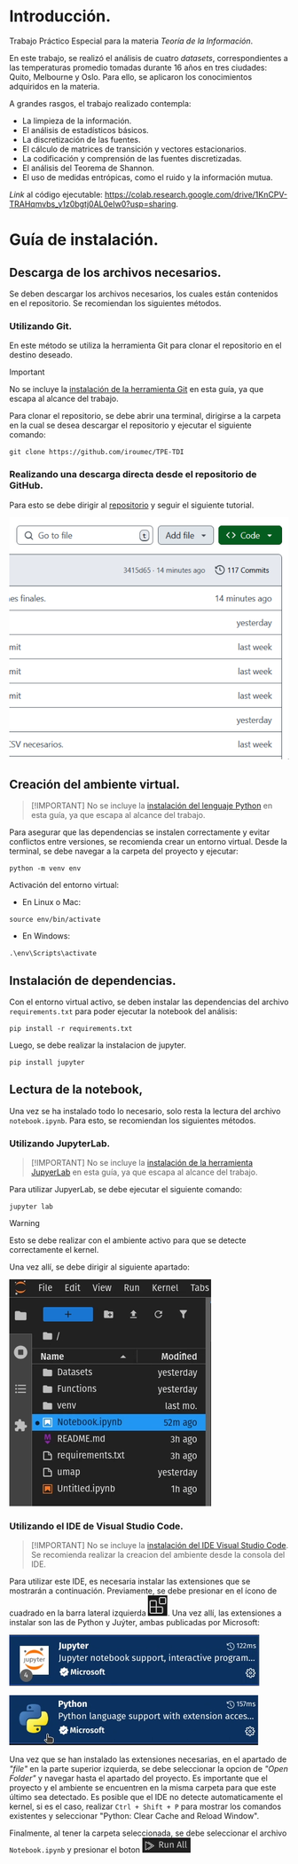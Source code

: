 # Introducción.

Trabajo Práctico Especial para la materia _Teoría de la Información_.

En este trabajo, se realizó el análisis de cuatro _datasets_, correspondientes a las temperaturas promedio tomadas durante 16 años en tres ciudades: Quito, Melbourne y Oslo. Para ello, se aplicaron los conocimientos adquiridos en la materia.

A grandes rasgos, el trabajo realizado contempla:
- La limpieza de la información.
- El análisis de estadísticos básicos.
- La discretización de las fuentes.
- El cálculo de matrices de transición y vectores estacionarios.
- La codificación y comprensión de las fuentes discretizadas.
- El análisis del Teorema de Shannon.
- El uso de medidas entrópicas, como el ruido y la información mutua.

_Link_ al código ejecutable: https://colab.research.google.com/drive/1KnCPV-TRAHqmvbs_y1z0bgtj0AL0eIw0?usp=sharing.

# Guía de instalación.

## Descarga de los archivos necesarios.

Se deben descargar los archivos necesarios, los cuales están contenidos en el repositorio. Se recomiendan los siguientes métodos.

### Utilizando Git.

En este método se utiliza la herramienta Git para clonar el repositorio en el destino deseado.
> [!IMPORTANT]
> No se incluye la [instalación de la herramienta Git](https://git-scm.com/book/en/v2/Getting-Started-Installing-Git) en esta guía, ya que escapa al alcance del trabajo.

Para clonar el repositorio, se debe abrir una terminal, dirigirse a la carpeta en la cual se desea descargar el repositorio y ejecutar el siguiente comando:

```
git clone https://github.com/iroumec/TPE-TDI
```

### Realizando una descarga directa desde el repositorio de GitHub.

Para esto se debe dirigir al [repositorio](https://github.com/iroumec/TPE-TDI) y seguir el siguiente tutorial.

![Gif para mostrar como descargar](resources/gifs/descarga_repositorio.gif)

## Creación del ambiente virtual.
>
> [!IMPORTANT]
> No se incluye la [instalación del lenguaje Python](https://www.youtube.com/watch?v=4EGfl6sWQ18) en esta guía, ya que escapa al alcance del trabajo.

Para asegurar que las dependencias se instalen correctamente y evitar conflictos entre versiones, se recomienda crear un entorno virtual. Desde la terminal, se debe navegar a la carpeta del proyecto y ejecutar:

```
python -m venv env
```

Activación del entorno virtual:

- En Linux o Mac:

```
source env/bin/activate
```

- En Windows:

```
.\env\Scripts\activate
```

## Instalación de dependencias.

Con el entorno virtual activo, se deben instalar las dependencias del archivo `requirements.txt` para poder ejecutar la notebook del análisis:

```
pip install -r requirements.txt
```

Luego, se debe realizar la instalacion de jupyter.

```
pip install jupyter
```

## Lectura de la notebook,

Una vez se ha instalado todo lo necesario, solo resta la lectura del archivo `notebook.ipynb`. Para esto, se recomiendan los siguientes métodos.

### Utilizando JupyterLab.
>
> [!IMPORTANT]
> No se incluye la [instalación de la herramienta JupyerLab](https://jupyterlab.readthedocs.io/en/stable/getting_started/installation.html) en esta guía, ya que escapa al alcance del trabajo.

Para utilizar JupyerLab, se debe ejecutar el siguiente comando:

```
jupyter lab
```

> [!WARNING]
> Esto se debe realizar con el ambiente activo para que se detecte correctamente el kernel.

Una vez allí, se debe dirigir al siguiente apartado:

![imagen para explicar como abrir la notebook en jupyter lab](resources/images/apartado_jupyterlab.png)

### Utilizando el IDE de Visual Studio Code.
>
> [!IMPORTANT]
> No se incluye la [instalación del IDE Visual Studio Code](https://code.visualstudio.com/docs/). Se recomienda realizar la creacion del ambiente desde la consola del IDE.

Para utilizar este IDE, es necesaria instalar las extensiones que se mostrarán a continuación. Previamente, se debe presionar en el ícono de cuadrado en la barra lateral izquierda ![icono de extensión](resources/images/icono_extension.png). Una vez allí, las extensiones a instalar son las de Python y Juýter, ambas publicadas por Microsoft:

![Extensiones necesarias: Jupyter](resources/images/extensiones_necesarias_jupyter.png)

![Extensiones necesarias: Python](resources/images/extensiones_necesarias_python.png)

Una vez que se han instalado las extensiones necesarias, en el apartado de _"file"_ en la parte superior izquierda, se debe seleccionar la opcion de _"Open Folder"_ y navegar hasta el apartado del proyecto. Es importante que el proyecto y el ambiente se encuentren en la misma carpeta para que este último sea detectado.
Es posible que el IDE no detecte automaticamente el kernel, si es el caso, realizar `Ctrl + Shift + P` para mostrar los comandos existentes y seleccionar "Python: Clear Cache and Reload Window".

Finalmente, al tener la carpeta seleccionada, se debe seleccionar el archivo `Notebook.ipynb` y presionar el boton ![boton run all](resources/images/run_all.png)

